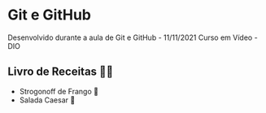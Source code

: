 # Git e GitHub 

Desenvolvido durante a aula de Git e GitHub -  11/11/2021
Curso em Vídeo - DIO

## Livro de Receitas 🧑‍🍳

 - Strogonoff de Frango 🐔
 - Salada Caesar 🥗
 
